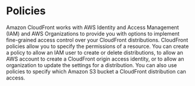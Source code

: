 # Policies

Amazon CloudFront works with AWS Identity and Access Management (IAM) and AWS Organizations to provide you with options to implement fine-grained access control over your CloudFront distributions. CloudFront policies allow you to specify the permissions of a resource. You can create a policy to allow an IAM user to create or delete distributions, to allow an AWS account to create a CloudFront origin access identity, or to allow an organization to update the settings for a distribution. You can also use policies to specify which Amazon S3 bucket a CloudFront distribution can access.
